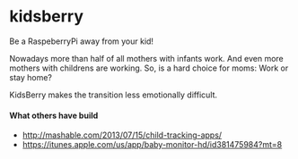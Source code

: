 kidsberry
=========

Be a RaspeberryPi away from your kid!

Nowadays more than half of all mothers with infants work. And even more mothers with childrens are working.
So, is a hard choice for moms: Work or stay home?

KidsBerry makes the transition less emotionally difficult.

#### What others have build
- http://mashable.com/2013/07/15/child-tracking-apps/
- https://itunes.apple.com/us/app/baby-monitor-hd/id381475984?mt=8
